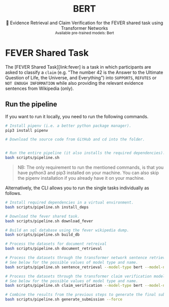 <h1 align="center">
  <b>BERT</b>
</h1>

<p align="center">
  📄 Evidence Retrieval and Claim Verification for the FEVER shared task using Transformer Networks
  <br/>

  <sub>
    Available pre-trained models: Bert
  </sub>
</p>

# FEVER Shared Task
The [FEVER Shared Task][link:fever] is a task in which participants are asked to classify a `claim` (e.g. "The number 42 is the Answer to the Ultimate Question of Life, the Universe, and Everything") into `SUPPORTS`, `REFUTES` or `NOT ENOUGH INFORMATION` while also providing the relevant evidence sentences from Wikipedia (only).

## Run the pipeline

If you want to run it locally, you need to run the following commands.

```bash
# Install pipenv (i.e. a better python package manager).
pip3 install pipenv

# Download the source code from GitHub and cd into the folder.


# Run the entire pipeline (it also installs the required dependencies).
bash scripts/pipeline.sh
```

> NB: The only requirement to run the mentioned commands, is that you have python3 and pip3 installed on your machine. You can also skip the pipenv installation if you already have it on your machine.

Alternatively, the CLI allows you to run the single tasks individually as follows.

```bash
# Install required dependencies in a virtual environment.
bash scripts/pipeline.sh install_deps

# Download the fever shared task.
bash scripts/pipeline.sh download_fever

# Build an sql database using the fever wikipedia dump.
bash scripts/pipeline.sh build_db

# Process the datasets for document retreival
bash scripts/pipeline.sh document_retrieval

# Process the datasets through the transformer network sentence retrieval model.
# See below for the possible values of model type and name.
bash scripts/pipeline.sh sentence_retrieval --model-type bert --model-name bert-base-cased

# Process the datasets through the transformer claim verification model.
# See below for the possible values of model type and name.
bash scripts/pipeline.sh claim_verification --model-type bert --model-name bert-base-cased

# Combine the results from the previous steps to generate the final submission files.
bash scripts/pipeline.sh generate_submission --force
```


